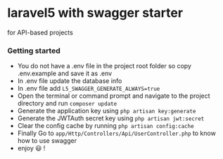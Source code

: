 # laravel5 with swagger starter
for API-based projects

### Getting started
* You do not have a .env file in the project root folder so copy .env.example and save it as .env
* In .env file update the database info
* In .env file add `L5_SWAGGER_GENERATE_ALWAYS=true`
* Open the terminal or command prompt and navigate to the project directory and run `composer update`
* Generate the application key using `php artisan key:generate`
* Generate the JWTAuth secret key using `php artisan jwt:secret`
* Clear the config cache by running `php artisan config:cache`
* Finally Go to `app/Http/Controllers/Api/UserController.php` to know how to use swagger
* enjoy 😃 !
